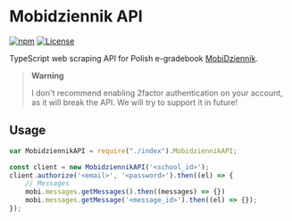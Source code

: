 # Mobidziennik API
[![npm](https://img.shields.io/npm/v/mobidziennik-api.svg?style=for-the-badge)](https://www.npmjs.com/package/mobidziennik-api)
[![License](https://img.shields.io/badge/license-gpl-green.svg?style=for-the-badge)](https://opensource.org/license/gpl-3-0/)

TypeScript web scraping API for Polish e-gradebook [MobiDziennik](https://www.mobidziennik.pl/).

> **Warning**
>
> I don't recommend enabling 2factor authentication on your account, 
> as it will break the API. We will try to support it in future!
>

## Usage
```js
var MobidziennikAPI = require("./index").MobidziennikAPI;

const client = new MobidziennikAPI('<school_id>');
client.authorize('<email>', '<password>').then((el) => {
    // Messages
    mobi.messages.getMessages().then((messages) => {})
    mobi.messages.getMessage('<message_id>').then((el) => {});
});
```